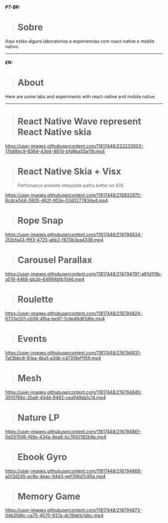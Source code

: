 


##### PT-BR:

> # Sobre

Aqui estão alguns laboratorios e experiencias com react-native e mobile nativo.

---

##### EN:
> # About

Here are some labs and experiments with react-native and mobile native.



---
> # React Native Wave represent React Native skia

https://user-images.githubusercontent.com/11817448/222233003-17b88bc9-8364-43d4-887d-bfd6ba55a116.mp4



> # React Native Skia + Visx
> Perfomance animate intepolate paths better on IOS

https://user-images.githubusercontent.com/11817448/216832975-8cdce544-0805-462f-953e-53d3277834e4.mp4


> # Rope Snap

https://user-images.githubusercontent.com/11817448/216794834-2f2bfa43-ff93-4725-abb2-f870b3ea4338.mp4

> # Carousel Parallax

https://user-images.githubusercontent.com/11817448/216794797-a61d1f9b-a519-4468-bb2b-64894bfb7d46.mp4

> # Roulette

https://user-images.githubusercontent.com/11817448/216794824-6733e201-cb58-4fba-be97-1cde46d61d6e.mp4

> # Events

https://user-images.githubusercontent.com/11817448/216794831-7af3bbc8-61ea-4ba1-a3db-c47319ef1f59.mp4

> # Mesh

https://user-images.githubusercontent.com/11817448/216794845-3910766c-2ba8-40dd-9482-cea949da1c14.mp4

> # Nature LP

https://user-images.githubusercontent.com/11817448/216794861-0d201506-f49e-434a-8ea8-bc7600182b9a.mp4

> # Ebook Gyro

https://user-images.githubusercontent.com/11817448/216794868-a0f3d245-ec8e-4eac-94d3-eef766d7c95a.mp4

> # Memory Game

https://user-images.githubusercontent.com/11817448/216794873-04b2fd6c-ca75-4570-937a-dc19de1c1dbc.mp4















